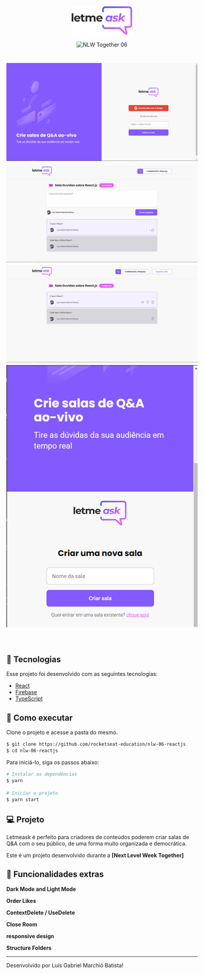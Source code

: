 <p align="center">
  <img alt="Letmeask" src=".github/logo.svg" width="160px">
</p>

<p align="center">
  <img src="https://img.shields.io/static/v1?label=NLW&message=06&color=8257E5&labelColor=000000" alt="NLW Together 06" />  
</p>

<h1 align="center">
    <img alt="Letmeask" src=".github/Login.png" />
    <img alt="Letmeask" src=".github/Sala.png" />
    <img alt="Letmeask" src=".github/Sala-admin.png" />
    <img alt="Letmeask" src=".github/Mobile.png" />
</h1>

<br>

## 🧪 Tecnologias

Esse projeto foi desenvolvido com as seguintes tecnologias:

- [React](https://reactjs.org)
- [Firebase](https://firebase.google.com/)
- [TypeScript](https://www.typescriptlang.org/)

## 🚀 Como executar

Clone o projeto e acesse a pasta do mesmo.

```bash
$ git clone https://github.com/rocketseat-education/nlw-06-reactjs
$ cd nlw-06-reactjs
```

Para iniciá-lo, siga os passos abaixo:
```bash
# Instalar as dependências
$ yarn

# Iniciar o projeto
$ yarn start
```

## 💻 Projeto

Letmeask é perfeito para criadores de conteúdos poderem criar salas de Q&A com o seu público, de uma forma muito organizada e democrática. 

Este é um projeto desenvolvido durante a **[Next Level Week Together]**

## 🧪 Funcionalidades extras

**Dark Mode and Light Mode**

**Order Likes**

**ContextDelete / UseDelete**

**Close Room**

**responsive design**

**Structure Folders**

---

Desenvolvido por Luís Gabriel Marchió Batista!